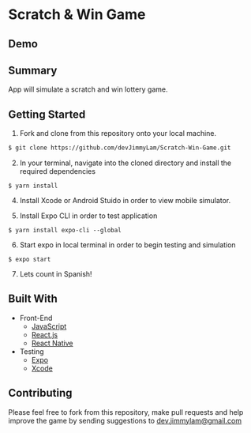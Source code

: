 # Scratch & Win Game 
## Demo
<!-- <p align="center">
  <img src="./sn_demo.gif">
</p> -->

## Summary
App will simulate a scratch and win lottery game.

## Getting Started
1. Fork and clone from this repository onto your local machine.
```bash
$ git clone https://github.com/devJimmyLam/Scratch-Win-Game.git
```
2. In your terminal, navigate into the cloned directory and install the required dependencies
```
$ yarn install
```
4. Install Xcode or Android Stuido in order to view mobile simulator.

5. Install Expo CLI in order to test application

```
$ yarn install expo-cli --global
```
6. Start expo in local terminal in order to begin testing and simulation
```
$ expo start
```
7. Lets count in Spanish!

## Built With
* Front-End
  * [JavaScript](https://www.ecma-international.org/publications/standards/Ecma-262.htm)
  * [React.js](https://reactjs.org/)
  * [React Native](https://facebook.github.io/react-native/)
* Testing
  * [Expo](https://expo.io/)
  * [Xcode](https://developer.apple.com/xcode/)

## Contributing
Please feel free to fork from this repository, make pull requests and help improve the game by sending suggestions to dev.jimmylam@gmail.com

